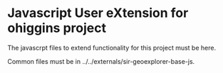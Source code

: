 # Javascript User eXtension for ohiggins project
The javascrpt files to extend functionality for this project must be here.

Common files must be in ../../externals/sir-geoexplorer-base-js.

